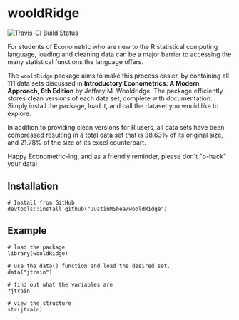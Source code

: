 # wooldRidge 

[![Travis-CI Build Status](https://travis-ci.org/JustinMShea/wooldRidge.svg?branch=master)](https://travis-ci.org/JustinMShea/wooldRidge)


For students of Econometric who are new to the R statistical computing language, 
loading and cleaning data can be a major barrier to accessing the many statistical functions the language offers.


The `wooldRidge` package aims to make this process easier, by containing all 111 data sets discussed in **Introductory Econometrics: A Modern Approach, 6th Edition** by Jeffrey M. Wooldridge. The package efficiently stores clean versions of each data set, complete with documentation. Simply install the package, load it, and call the dataset you would
like to explore.

In addition to providing clean versions for R users, all data sets have been compressed 
resulting in a total data set that is 38.63% of its original size, and 21.78% of the size of its excel counterpart. 

Happy Econometric-ing, and as a friendly reminder, please don't "p-hack" your data!


## Installation

```r{}
# Install from GitHub
devtools::install_github("JustinMShea/wooldRidge")
```

## Example

```{r}
# load the package
library(wooldRidge)

# use the data() function and load the desired set.
data("jtrain")

# find out what the variables are
?jtrain

# view the structure
str(jtrain)
```



